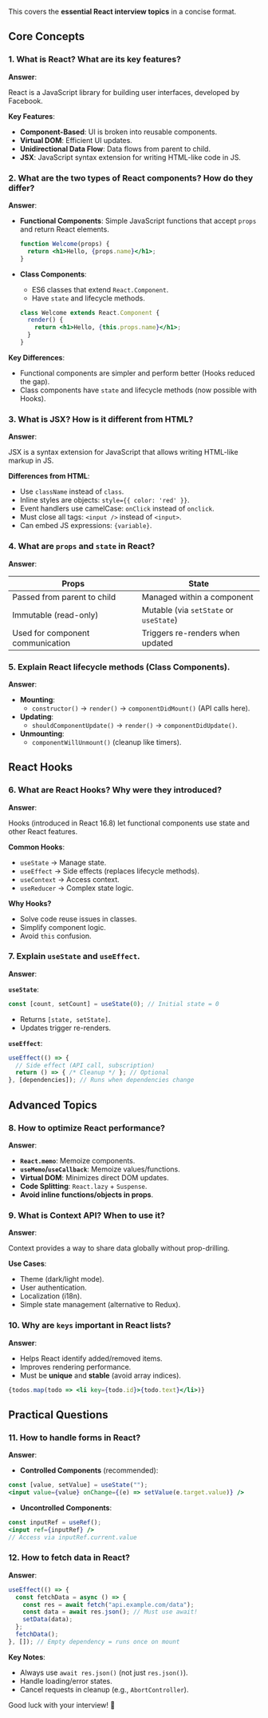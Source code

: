 This covers the **essential React interview topics** in a concise format.

## Core Concepts

### 1. What is React? What are its key features?

**Answer**:  

React is a JavaScript library for building user interfaces, developed by Facebook.

**Key Features**:

- **Component-Based**: UI is broken into reusable components.
- **Virtual DOM**: Efficient UI updates.
- **Unidirectional Data Flow**: Data flows from parent to child.
- **JSX**: JavaScript syntax extension for writing HTML-like code in JS.

### 2. What are the two types of React components? How do they differ?

**Answer**:

- **Functional Components**: Simple JavaScript functions that accept `props` and return React elements.

    ```jsx
    function Welcome(props) {
      return <h1>Hello, {props.name}</h1>;
    }
    ```
  
- **Class Components**:
    - ES6 classes that extend `React.Component`.
    - Have `state` and lifecycle methods.

    ```jsx
    class Welcome extends React.Component {
      render() {
        return <h1>Hello, {this.props.name}</h1>;
      }
    }
    ```  

**Key Differences**:

- Functional components are simpler and perform better (Hooks reduced the gap).
- Class components have `state` and lifecycle methods (now possible with Hooks).

### 3. What is JSX? How is it different from HTML?
**Answer**:  

JSX is a syntax extension for JavaScript that allows writing HTML-like markup in JS.

**Differences from HTML**:

- Use `className` instead of `class`.
- Inline styles are objects: `style={{ color: 'red' }}`.
- Event handlers use camelCase: `onClick` instead of `onclick`.
- Must close all tags: `<input />` instead of `<input>`.
- Can embed JS expressions: `{variable}`.

### 4. What are `props` and `state` in React?
**Answer**:  

| **Props** | **State** |
|-----------|----------|
| Passed from parent to child | Managed within a component |
| Immutable (read-only) | Mutable (via `setState` or `useState`) |
| Used for component communication | Triggers re-renders when updated |

### 5. Explain React lifecycle methods (Class Components).

**Answer**:

- **Mounting**:
    - `constructor()` → `render()` → `componentDidMount()` (API calls here).
- **Updating**:
    - `shouldComponentUpdate()` → `render()` → `componentDidUpdate()`.
- **Unmounting**:
    - `componentWillUnmount()` (cleanup like timers).

## React Hooks

### 6. What are React Hooks? Why were they introduced?
**Answer**: 

Hooks (introduced in React 16.8) let functional components use state and other React features.

**Common Hooks**:
 
- `useState` → Manage state.
- `useEffect` → Side effects (replaces lifecycle methods).
- `useContext` → Access context.
- `useReducer` → Complex state logic.

**Why Hooks?**

- Solve code reuse issues in classes.
- Simplify component logic.
- Avoid `this` confusion.

### 7. Explain `useState` and `useEffect`.
**Answer**:  

**`useState`**:

```jsx
const [count, setCount] = useState(0); // Initial state = 0
```  

- Returns `[state, setState]`.
- Updates trigger re-renders.

**`useEffect`**:

```jsx
useEffect(() => {
  // Side effect (API call, subscription)
  return () => { /* Cleanup */ }; // Optional
}, [dependencies]); // Runs when dependencies change
```  

## Advanced Topics

### 8. How to optimize React performance?

**Answer**:

- **`React.memo`**: Memoize components.
- **`useMemo`/`useCallback`**: Memoize values/functions.
- **Virtual DOM**: Minimizes direct DOM updates.
- **Code Splitting**: `React.lazy` + `Suspense`.
- **Avoid inline functions/objects in props**.

### 9. What is Context API? When to use it?
**Answer**:  

Context provides a way to share data globally without prop-drilling.

**Use Cases**:
 
- Theme (dark/light mode).
- User authentication.
- Localization (i18n).
- Simple state management (alternative to Redux).

### 10. Why are `keys` important in React lists?
**Answer**:

- Helps React identify added/removed items.
- Improves rendering performance.
- Must be **unique** and **stable** (avoid array indices).

```jsx
{todos.map(todo => <li key={todo.id}>{todo.text}</li>)}
```  

## Practical Questions

### 11. How to handle forms in React?

**Answer**:

- **Controlled Components** (recommended):

```jsx
const [value, setValue] = useState("");
<input value={value} onChange={(e) => setValue(e.target.value)} />
```

- **Uncontrolled Components**:

```jsx
const inputRef = useRef();
<input ref={inputRef} />
// Access via inputRef.current.value
```

### 12. How to fetch data in React?
**Answer**:

```jsx
useEffect(() => {
  const fetchData = async () => {
    const res = await fetch("api.example.com/data");
    const data = await res.json(); // Must use await!
    setData(data);
  };
  fetchData();
}, []); // Empty dependency = runs once on mount
```  

**Key Notes**:

- Always use `await res.json()` (not just `res.json()`).
- Handle loading/error states.
- Cancel requests in cleanup (e.g., `AbortController`).

Good luck with your interview! 🚀

